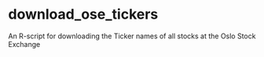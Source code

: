 # download_ose_tickers
An R-script for downloading the Ticker names of all stocks at the Oslo Stock Exchange

